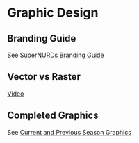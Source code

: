# Graphic Design

## Branding Guide

See [SuperNURDs Branding Guide](https://github.com/FRCTeam3255/GraphicsYearly#branding-guide)

## Vector vs Raster

[Video](https://www.youtube.com/watch?v=p2thSkOa_Xg)

## Completed Graphics

See [Current and Previous Season Graphics](https://github.com/search?q=topic%3Agraphics+org%3AFRCTeam3255&type=repositories&s=updated&o=desc)

